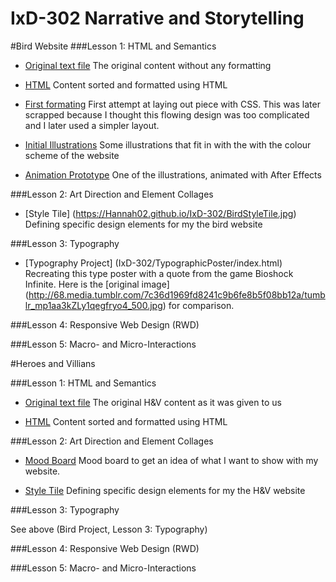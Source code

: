 # IxD-302 Narrative and Storytelling

#Bird Website
###Lesson 1: HTML and Semantics

- [Original text file](https://Hannah02.github.io/IxD-302/finding-an-extinct-new-zealand-bird.txt)
The original content without any formatting

- [HTML](https://Hannah02.github.io/IxD-302/finding-an-extinct-new-zealand-bird.html)
Content sorted and formatted using HTML

- [First formating](https://Hannah02.github.io/IxD-302/Bird/index.html)
First attempt at laying out piece with CSS. This was later scrapped because I thought this flowing design was too complicated and I later used a simpler layout.

- [Initial Illustrations](https://Hannah02.github.io/IxD-302/NZ.jpg)
Some illustrations that fit in with the with the colour scheme of the website

- [Animation Prototype](https://dribbble.com/shots/3025492-Landscape-for-New-Zealand-Bird-Project)
One of the illustrations, animated with After Effects

###Lesson 2: Art Direction and Element Collages

- [Style Tile] (https://Hannah02.github.io/IxD-302/BirdStyleTile.jpg) 
Defining specific design elements for my the bird website

###Lesson 3: Typography

- [Typography Project] (IxD-302/TypographicPoster/index.html) 
Recreating this type poster with a quote from the game Bioshock Infinite.
Here is the [original image] (http://68.media.tumblr.com/7c36d1969fd8241c9b6fe8b5f08bb12a/tumblr_mp1aa3kZLy1qegfryo4_500.jpg) for comparison. 

###Lesson 4: Responsive Web Design (RWD)

###Lesson 5: Macro- and Micro-Interactions



#Heroes and Villians

###Lesson 1: HTML and Semantics

- [Original text file](https://Hannah02.github.io/IxD-302/HeroesMarkup/HTMLandSemantics.pdf)
The original H&V content as it was given to us

- [HTML](https://Hannah02.github.io/IxD-302/HeroesMarkup/index.html)
Content sorted and formatted using HTML

###Lesson 2: Art Direction and Element Collages

- [Mood Board](https://niice.co/m/94ca86dbd05687d149b4b5aea6fbe644)
Mood board to get an idea of what I want to show with my website.

- [Style Tile](https://Hannah02.github.io/IxD-302/HeroesAndVilliansStyleTile.jpg)
Defining specific design elements for my the H&V website

###Lesson 3: Typography

See above (Bird Project, Lesson 3: Typography)

###Lesson 4: Responsive Web Design (RWD)

###Lesson 5: Macro- and Micro-Interactions


